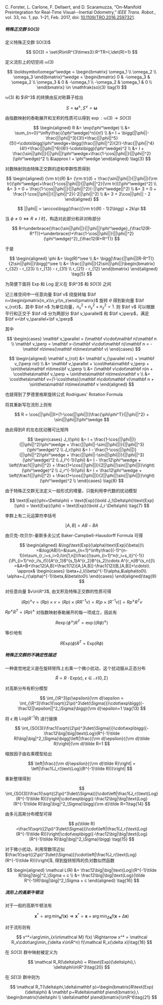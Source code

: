 C. Forster, L. Carlone, F. Dellaert, and D. Scaramuzza, “On-Manifold Preintegration for Real-Time Visual--Inertial Odometry,” _IEEE Trans. Robot._, vol. 33, no. 1, pp. 1–21, Feb. 2017, doi: [10.1109/TRO.2016.2597321](https://doi.org/10.1109/TRO.2016.2597321).

##### 特殊正交群 $SO(3)$

定义特殊正交群 SO(3)$

$$
SO(3) = \set{R\in\R^{3\times3}:R^TR=I,\det(R)=1}
$$

定义流形上的切空间 $\mathfrak {so}(3)$

$$
\boldsymbol\omega^\wedge = \begin{bmatrix}
\omega_1 \\ \omega_2 \\ \omega_3
\end{bmatrix}^\wedge = \begin{bmatrix}
0 & -\omega_3 & \omega_2 \\
\omega_3 & 0 & -\omega_1 \\
-\omega_2 & \omega_1 & 0 \\
\end{bmatrix} \in \mathfrak{so}(3) \tag{1}
$$

$\mathfrak {so}(3)$ 和 $\R^3$ 的转换由反对称算子给出

$$
S=\boldsymbol\omega^\wedge, S^\vee=\boldsymbol\omega
$$

由指数映射的泰勒展开和叉积的性质可以得到 $\exp:\mathfrak {so}(3)\to SO(3)$

$$
\begin{aligned}
R
&= \exp(\phi^\wedge) \\
&= \sum_{n=0}^\infty\frac{(\phi^\wedge)^n}{n!} \\
&= I + \bigg(||\phi||-\frac{||\phi||^3}{3!}+\frac{||\phi||^5}{5!}+\cdots\bigg)\phi^\wedge+\bigg(\frac{||\phi||^2}{2!}-\frac{||\phi||^4}{4!}+\frac{||\phi||^6}{6!}-\cdots\bigg)(\phi^\wedge)^2 \\
&= I + \frac{\sin||\phi||}{||\phi||}\phi^\wedge+\frac{1-\cos||\phi||}{||\phi||^2}(\phi^\wedge)^2 \\
&\approx I + \phi^\wedge
\end{aligned} \tag{3}
$$

对数映射则由特殊正交群的迹和李群性质得到

$$
\begin{aligned}
{\rm tr}(R) &= {\rm tr}(I) + \frac{\sin||\phi||}{||\phi||}{\rm tr}(\phi^\wedge)+\frac{1-\cos||\phi||}{||\phi||^2}{\rm tr}[(\phi^\wedge)^2] \\
&= 3 + 0 + \frac{1-\cos||\phi||}{||\phi||^2}(-||\phi^\wedge||^2) \\
&= 3 + 0 + \frac{1-\cos||\phi||}{||\phi||^2}(-2||\phi||^2) \\
&= 3 + 2\cos||\phi|| - 2
\end{aligned}
$$

$$
||\phi|| = \arccos\bigg(\frac{{\rm tr}(R) - 1}2\bigg) + 2k\pi
$$

当 $\phi\ne0\Leftrightarrow R\ne I$ 时，构造对此部分和非对称部分

$$
R=\underbrace{\frac{\sin||\phi||}{||\phi||}\phi^\wedge}_{\frac12(R-R^T)}+\underbrace{I+\frac{1-\cos||\phi||}{||\phi||^2}(\phi^\wedge)^2}_{\frac12(R+R^T)}
$$

于是

$$
\begin{aligned}
\phi &= \log(R)^\vee \\
&= \bigg[\frac{||\phi||(R-R^T)}{2\sin||\phi||}\bigg]^\vee \\
&= \frac{||\phi||}{2\sin||\phi||}\begin{bmatrix}
r_{32} - r_{23} \\
r_{13} - r_{31} \\
r_{21} - r_{12}
\end{bmatrix}
\end{aligned} \tag{5}
$$

为简便下面将 $\text{Exp}$ 和 $\text{Log}$ 定义在 $\R^3$ 和 $SO(3)$ 之间

记三维空间中一任意向量 $\bf v$ 绕旋转轴 $\bf n=\begin{pmatrix}n_x\\n_y\\n_z\end{pmatrix}$ 旋转 $\theta$ 得到新向量 $\bf v_{rot}$，其中 $\bf n$ 为单位向量，$n_x^2+n_y^2+n_z^2=1$. 则 $\bf v$ 可以根据平行和正交于 $\bf n$ 分为两部分 $\bf v_\parallel$ 和 $\bf v_\perp$，满足 $\bf v=\bf v_\parallel+\bf v_\perp$

其中

$$
\begin{cases}
\mathbf v_\parallel = (\mathbf v\cdot\mathbf n)\mathbf n \\
\mathbf v_\perp = \mathbf v-(\mathbf v\cdot\mathbf n)\mathbf n = -\mathbf n\times(\mathbf n\times\mathbf v)
\end{cases}
$$

$$
\begin{aligned}
\mathbf v_{rot} &= \mathbf v_{\parallel rot} + \mathbf v_{\perp rot} \\
&= \mathbf v_\parallel + \cos\theta\mathbf v_\perp + \sin\theta\mathbf n\times\bf v_\perp \\
&= (\mathbf v\cdot\mathbf n)n + \cos\theta\mathbf v_\perp + \sin\theta\mathbf n\times\mathbf v \\
&= \cos\theta\mathbf v+(1-\cos\theta)(\mathbf n\cdot\mathbf v)\mathbf n + \sin\theta\mathbf n\times\mathbf v
\end{aligned}
$$

也就得到了罗德里格斯旋转公式 Rodrigues' Rotation Formula

将其重新写在流形上则有

$$
R = \cos(||\phi||)I+[1-\cos(||\phi||)]\frac{\phi\phi^T}{||\phi||^2} + \sin(||\phi||)\phi^\wedge
$$

由此得到$R$ 的左右扰动雅可比矩阵

$$
\begin{cases}
J_l(\phi) &= I + \frac{1-\cos(||\phi||)}{||\phi||^2}\phi^\wedge + \frac{||\phi||-\sin(||\phi||)}{||\phi||^3}(\phi^\wedge)^2 \\
J_r(\phi) &= I - \frac{1-\cos(||\phi||)}{||\phi||^2}\phi^\wedge + \frac{||\phi||-\sin(||\phi||)}{||\phi||^3}(\phi^\wedge)^2 \\
J_l^{-1}(\phi) &= I - \frac12\phi^\wedge + \left(\frac1{||\phi||^2} + \frac{1+\cos(||\phi||)}{2||\phi||\sin(||\phi||)}\right)(\phi^\wedge)^2 \\
J_r^{-1}(\phi) &= I + \frac12\phi^\wedge + \left(\frac1{||\phi||^2} + \frac{1+\cos(||\phi||)}{2||\phi||\sin(||\phi||)}\right)(\phi^\wedge)^2 \\
\end{cases} \tag{8}
$$

由于特殊正交群无法定义一般形式的增量，只能利用李代数的扰动模型

$$
\text{Exp}(\phi+\Delta\phi) = \text{Exp}(\bold J_l\Delta\phi)\text{Exp}(\phi) = \text{Exp}(\phi) = \text{Exp}(\bold J_r \Delta\phi) \tag{7}
$$

李群上有二元运算符李括号

$$
[A,B] = AB-BA
$$

由贝克-坎贝尔-豪斯多夫公式 Baker-Campbell-Hausdorff Formula 可得

$$
\begin{aligned}
&\log(\text{Exp}(\alpha)\text{Exp}(\beta))\\
=&\log(AB)\\=&\sum_{n=1}^\infty\frac{(-1)^{n-1}}n\sum_{r_i+s_i>0,i\in[1,n]}\frac{(\sum_{i=1}^n(r_i+s_i))^{-1}}{\Pi_{i=1}^n(r_i!s_i!)}[A^{r_1}B^{s_1}A^{r_2}B^{s_2}\cdots A^{r_n}B^{s_n}]\\
=&A+B+\frac12[A,B]+\frac1{12}[A,[A,B]]-\frac1{12}[B,[A,B]]+\cdots\\
\approx&
\begin{cases}
\beta+J_l(\beta)^{-1}\alpha,&\alpha\to0\\
\alpha+J_r(\alpha)^{-1}\beta,&\beta\to0\\
\end{cases}
\end{aligned}\tag{9}
$$

对任意向量 $v\in\R^3$, 由叉积及特殊正交群的性质可得

$$
(Rp)^\wedge v = (Rp) \times v = (Rp) \times (RR^{-1}v) = R[p\times (R^{-1}v)] = Rp^\wedge R^Tv
$$

$Rp^\wedge R^T=(Rp)^\wedge$ 对指数映射泰勒展开的每一项成立，因此有

$$
R\exp(\phi^\wedge)R^T = \exp((R\phi)^\wedge)
$$

等价地有

$$
R\text{Exp}(\phi)R^T=\text{Exp}(R\phi) \tag{10}
$$

##### 特殊正交群的不确定性描述

一种直觉地定义是在旋转矩阵上右乘一个微小扰动，这个扰动服从正态分布

$$
\tilde R=R\cdot\text{Exp}(\epsilon),\ \epsilon\in\mathcal N(0,\Sigma)\tag{12}
$$

对高斯分布有积分模型

$$
\int_{\R^3}p(\epsilon){\rm d}\epsilon = \int_{\R^3}\frac1{\sqrt{(2\pi)^3\det(\Sigma)}}\cdot\exp\bigg({-\frac12||\epsilon||^2_\Sigma}\bigg){\rm d}\epsilon=1 \tag{13}
$$

将 $\epsilon$ 用 $\text{Log}(R^{-1}\tilde R)$ 进行替换

$$
\int_{SO(3)}\frac1{\sqrt{(2\pi)^3\det(\Sigma)}}\cdot\exp\bigg({-\frac12\big|\big|\text{Log}(R^{-1}\tilde R)\big|\big|^2_\Sigma}\bigg)\left|\frac{{\rm d}\epsilon}{{\rm d}\tilde R}\right|{\rm d}\tilde R=1
$$

缩放因子由右乘模型给出

$$
\left|\frac{{\rm d}\epsilon}{{\rm d}\tilde R}\right| = \left|\frac1{J_r(\text{Log}(R^{-1}\tilde R))}\right|
$$

重新整理得到

$$
\int_{SO(3)}\frac1{\sqrt{(2\pi)^3\det(\Sigma)}}\cdot\left|\frac1{J_r(\text{Log}(R^{-1}\tilde R))}\right|\cdot\exp\bigg({-\frac12\big|\big|\text{Log}(R^{-1}\tilde R)\big|\big|^2_\Sigma}\bigg){\rm d}\tilde R=1\tag{14}
$$

由多元高斯分布模型可得

$$
p(\tilde R) =\frac1{\sqrt{(2\pi)^3\det(\Sigma)}}\cdot\left|\frac1{J_r(\text{Log}(R^{-1}\tilde R))}\right|\cdot\exp\bigg({-\frac12\big|\big|\text{Log}(R^{-1}\tilde R)\big|\big|^2_\Sigma}\bigg) \tag{15}
$$

对于微小扰动，利用常数项近似 $\frac1{\sqrt{(2\pi)^3\det(\Sigma)}}\cdot\left|\frac1{J_r(\text{Log}(R^{-1}\tilde R))}\right|$, 得到旋转矩阵的负对数似然函数

$$
\begin{aligned}
\mathcal L(R) &= \frac12\big|\big|\text{Log}(R^{-1}\tilde R)\big|\big|^2_\Sigma + c \\
&= \frac12\big|\big|\text{Log}(\tilde R^{-1}R)\big|\big|^2_\Sigma + c
\end{aligned} \tag{16}
$$

##### 流形上的高斯牛顿法

对于一般的高斯牛顿法有

$$
\mathbf x^* = \arg\min_{\mathbf x} f(\mathbf x) \Rightarrow \mathbf x^* = \mathbf x + \arg\min_{\Delta\mathbf x}f(\mathbf x+\Delta\mathbf x)
$$

对于流形则有

$$
x^*=\arg\min_{x\in\mathcal M} f(x) \Rightarrow x^* = \mathcal R_x\cdot\arg\min_{\delta x\in\R^n} f(\mathcal R_x(\delta x))\tag{18}
$$

在 $SO(3)$ 群中映射被定义为

$$
\mathcal R_R(\delta\phi) = R\text{Exp}(\delta\phi),\ \delta\phi\in\R^3\tag{20}
$$

在 $SE(3)$ 群中则为

$$
\mathcal R_T(\delta\phi,\delta\mathbf p)=\begin{bmatrix}R\text{Exp}(\delta\phi) & \mathbf p+R\delta\mathbf p\end{bmatrix},\ \begin{bmatrix}\delta\phi \\ \delta\mathbf p\end{bmatrix}\in\R^6\tag{21}
$$
